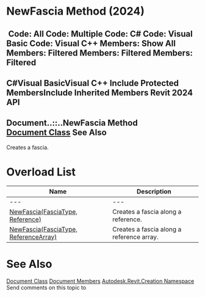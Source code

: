 # NewFascia Method (2024)

﻿
 Code: All Code: Multiple Code: C# Code: Visual Basic Code: Visual C++  Members: Show All Members: Filtered Members: Filtered Members: Filtered   
---  
C#Visual BasicVisual C++
Include Protected MembersInclude Inherited Members
Revit 2024 API  
---  
Document..::..NewFascia Method   
[Document Class](ab1718f9-45fb-b3d3-827e-32ff81cf929c.md "Document Class") See Also  
---  
Creates a fascia.
# Overload List
| Name | Description |
| --- | --- |
| --- | --- | --- |
| [NewFascia(FasciaType, Reference)](b718bf71-309b-f512-fc21-e08012cec091.md "NewFascia Method \(FasciaType, Reference\)") | Creates a fascia along a reference. |
| [NewFascia(FasciaType, ReferenceArray)](1805a23b-4de5-2f8d-0ceb-4f61256fdf23.md "NewFascia Method \(FasciaType, ReferenceArray\)") | Creates a fascia along a reference array. |

# See Also
[Document Class](ab1718f9-45fb-b3d3-827e-32ff81cf929c.md "Document Class")
[Document Members](4f835512-a922-c7da-d389-3bdcb41a5660.md "Document Members")
[Autodesk.Revit.Creation Namespace](ded320da-058a-4edd-0418-0582389559a7.md "Autodesk.Revit.Creation Namespace")
Send comments on this topic to 